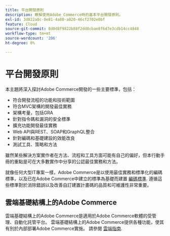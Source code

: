 ```yaml
---
title: 平台開發原則
description: 瞭解使用Adobe Commerce時的基本平台開發原則。
exl-id: 3d822a8c-0e81-4a80-a820-46cf2702e0bf
feature: Cloud
source-git-commit: 8d0d8f9822b88f2dd8cbae8f6d7e3cdb14cc4848
workflow-type: tm+mt
source-wordcount: '206'
ht-degree: 0%

---
```



# 平台開發原則

本主題將深入探討Adobe Commerce開發的一些主要標準，包括：

- 符合開發流程的功能和技術範圍
- 符合MVC架構的開發最佳實務
- 架構考量，包括GRA
- 針對指令碼和漏洞的安全標準
- 擴充功能開發最佳實務
- Web API與REST、SOAP和GraphQL整合
- 針對編碼和基礎建設的效能改良
- 測試工具、策略和方法

雖然某些解決方案實作者在方法、流程和工具方面可能有自己的偏好，但本行動手冊的重點是可在大多數實作中分享的公認最佳實務和方法。

就像任何大型IT專案一樣，Adobe Commerce是以使用最佳實務和標準化的編碼標準，以及已在Adobe Commerce中建立的標準為基礎而建置 [編碼標準](https://developer.adobe.com/commerce/php/coding-standards/). 遵循這些標準對於消除錯誤以及改善自訂建置計畫碼的品質和可維護性非常重要。

## 雲端基礎結構上的Adobe Commerce

雲端基礎結構上的Adobe Commerce是適用於Adobe Commerce軟體的受管理、自動化託管平台。 雲端基礎結構上的Adobe Commerce提供各種功能，使其有別於內部部署Adobe Commerce實施。 請參閱 [雲端指南](https://experienceleague.adobe.com/docs/commerce-cloud-service/user-guide/overview.html).
